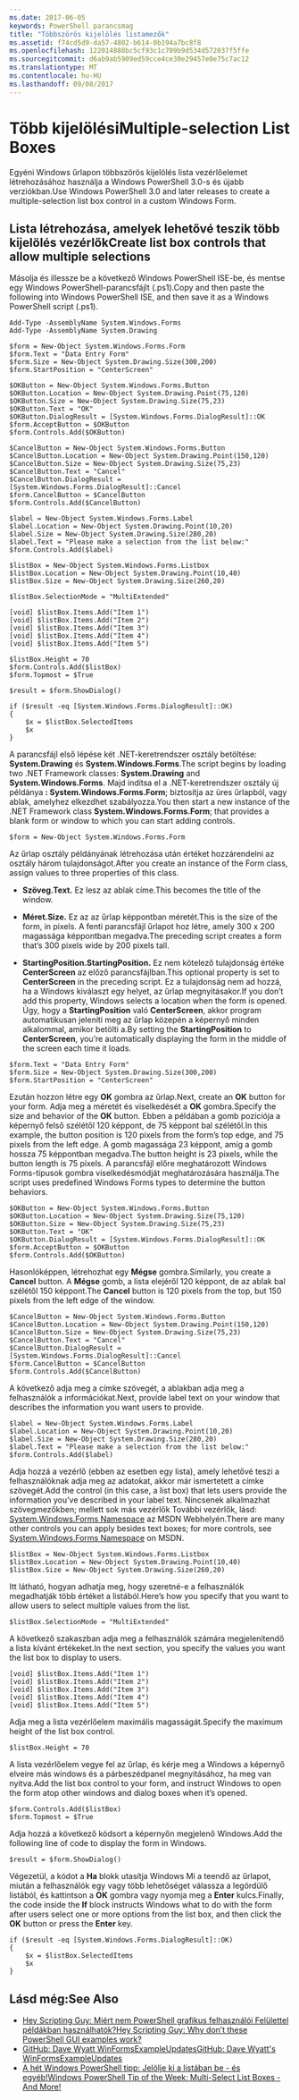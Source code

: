 ```yaml
---
ms.date: 2017-06-05
keywords: PowerShell parancsmag
title: "Többszörös kijelölés listamezők"
ms.assetid: f74cd5d9-da57-4802-b614-0b194a7bc8f8
ms.openlocfilehash: 122014888bc5cf93c1c709b9d534d572037f5ffe
ms.sourcegitcommit: d6ab9ab5909ed59cce4ce30e29457e0e75c7ac12
ms.translationtype: MT
ms.contentlocale: hu-HU
ms.lasthandoff: 09/08/2017
---
```

# <a name="multiple-selection-list-boxes"></a><span data-ttu-id="d26ed-103">Több kijelölési</span><span class="sxs-lookup"><span data-stu-id="d26ed-103">Multiple-selection List Boxes</span></span>
<span data-ttu-id="d26ed-104">Egyéni Windows űrlapon többszörös kijelölés lista vezérlőelemet létrehozásához használja a Windows PowerShell 3.0-s és újabb verziókban.</span><span class="sxs-lookup"><span data-stu-id="d26ed-104">Use Windows PowerShell 3.0 and later releases to create a multiple-selection list box control in a custom Windows Form.</span></span>

## <a name="create-list-box-controls-that-allow-multiple-selections"></a><span data-ttu-id="d26ed-105">Lista létrehozása, amelyek lehetővé teszik több kijelölés vezérlők</span><span class="sxs-lookup"><span data-stu-id="d26ed-105">Create list box controls that allow multiple selections</span></span>
<span data-ttu-id="d26ed-106">Másolja és illessze be a következő Windows PowerShell ISE-be, és mentse egy Windows PowerShell-parancsfájlt (.ps1).</span><span class="sxs-lookup"><span data-stu-id="d26ed-106">Copy and then paste the following into Windows PowerShell ISE, and then save it as a Windows PowerShell script (.ps1).</span></span>

```
Add-Type -AssemblyName System.Windows.Forms
Add-Type -AssemblyName System.Drawing

$form = New-Object System.Windows.Forms.Form 
$form.Text = "Data Entry Form"
$form.Size = New-Object System.Drawing.Size(300,200) 
$form.StartPosition = "CenterScreen"

$OKButton = New-Object System.Windows.Forms.Button
$OKButton.Location = New-Object System.Drawing.Point(75,120)
$OKButton.Size = New-Object System.Drawing.Size(75,23)
$OKButton.Text = "OK"
$OKButton.DialogResult = [System.Windows.Forms.DialogResult]::OK
$form.AcceptButton = $OKButton
$form.Controls.Add($OKButton)

$CancelButton = New-Object System.Windows.Forms.Button
$CancelButton.Location = New-Object System.Drawing.Point(150,120)
$CancelButton.Size = New-Object System.Drawing.Size(75,23)
$CancelButton.Text = "Cancel"
$CancelButton.DialogResult = [System.Windows.Forms.DialogResult]::Cancel
$form.CancelButton = $CancelButton
$form.Controls.Add($CancelButton)

$label = New-Object System.Windows.Forms.Label
$label.Location = New-Object System.Drawing.Point(10,20) 
$label.Size = New-Object System.Drawing.Size(280,20) 
$label.Text = "Please make a selection from the list below:"
$form.Controls.Add($label) 

$listBox = New-Object System.Windows.Forms.Listbox 
$listBox.Location = New-Object System.Drawing.Point(10,40) 
$listBox.Size = New-Object System.Drawing.Size(260,20) 

$listBox.SelectionMode = "MultiExtended"

[void] $listBox.Items.Add("Item 1")
[void] $listBox.Items.Add("Item 2")
[void] $listBox.Items.Add("Item 3")
[void] $listBox.Items.Add("Item 4")
[void] $listBox.Items.Add("Item 5")

$listBox.Height = 70
$form.Controls.Add($listBox) 
$form.Topmost = $True

$result = $form.ShowDialog()

if ($result -eq [System.Windows.Forms.DialogResult]::OK)
{
    $x = $listBox.SelectedItems
    $x
}
```

<span data-ttu-id="d26ed-107">A parancsfájl első lépése két .NET-keretrendszer osztály betöltése: **System.Drawing** és **System.Windows.Forms**.</span><span class="sxs-lookup"><span data-stu-id="d26ed-107">The script begins by loading two .NET Framework classes: **System.Drawing** and **System.Windows.Forms**.</span></span> <span data-ttu-id="d26ed-108">Majd indítsa el a .NET-keretrendszer osztály új példánya **: System.Windows.Forms.Form**; biztosítja az üres űrlapból, vagy ablak, amelyhez elkezdhet szabályozza.</span><span class="sxs-lookup"><span data-stu-id="d26ed-108">You then start a new instance of the .NET Framework class **System.Windows.Forms.Form**; that provides a blank form or window to which you can start adding controls.</span></span>

```
$form = New-Object System.Windows.Forms.Form
```

<span data-ttu-id="d26ed-109">Az űrlap osztály példányának létrehozása után értéket hozzárendelni az osztály három tulajdonságot.</span><span class="sxs-lookup"><span data-stu-id="d26ed-109">After you create an instance of the Form class, assign values to three properties of this class.</span></span>

- <span data-ttu-id="d26ed-110">**Szöveg.**</span><span class="sxs-lookup"><span data-stu-id="d26ed-110">**Text.**</span></span> <span data-ttu-id="d26ed-111">Ez lesz az ablak címe.</span><span class="sxs-lookup"><span data-stu-id="d26ed-111">This becomes the title of the window.</span></span>

- <span data-ttu-id="d26ed-112">**Méret.**</span><span class="sxs-lookup"><span data-stu-id="d26ed-112">**Size.**</span></span> <span data-ttu-id="d26ed-113">Ez az az űrlap képpontban méretét.</span><span class="sxs-lookup"><span data-stu-id="d26ed-113">This is the size of the form, in pixels.</span></span> <span data-ttu-id="d26ed-114">A fenti parancsfájl űrlapot hoz létre, amely 300 x 200 magassága képpontban megadva.</span><span class="sxs-lookup"><span data-stu-id="d26ed-114">The preceding script creates a form that’s 300 pixels wide by 200 pixels tall.</span></span>

- <span data-ttu-id="d26ed-115">**StartingPosition.**</span><span class="sxs-lookup"><span data-stu-id="d26ed-115">**StartingPosition.**</span></span> <span data-ttu-id="d26ed-116">Ez nem kötelező tulajdonság értéke **CenterScreen** az előző parancsfájlban.</span><span class="sxs-lookup"><span data-stu-id="d26ed-116">This optional property is set to **CenterScreen** in the preceding script.</span></span> <span data-ttu-id="d26ed-117">Ez a tulajdonság nem ad hozzá, ha a Windows kiválaszt egy helyet, az űrlap megnyitásakor.</span><span class="sxs-lookup"><span data-stu-id="d26ed-117">If you don’t add this property, Windows selects a location when the form is opened.</span></span> <span data-ttu-id="d26ed-118">Úgy, hogy a **StartingPosition** való **CenterScreen**, akkor program automatikusan jeleníti meg az űrlap közepén a képernyő minden alkalommal, amikor betölti a.</span><span class="sxs-lookup"><span data-stu-id="d26ed-118">By setting the **StartingPosition** to **CenterScreen**, you’re automatically displaying the form in the middle of the screen each time it loads.</span></span>

```
$form.Text = "Data Entry Form"
$form.Size = New-Object System.Drawing.Size(300,200) 
$form.StartPosition = "CenterScreen"
```

<span data-ttu-id="d26ed-119">Ezután hozzon létre egy **OK** gombra az űrlap.</span><span class="sxs-lookup"><span data-stu-id="d26ed-119">Next, create an **OK** button for your form.</span></span> <span data-ttu-id="d26ed-120">Adja meg a méretét és viselkedését a **OK** gombra.</span><span class="sxs-lookup"><span data-stu-id="d26ed-120">Specify the size and behavior of the **OK** button.</span></span> <span data-ttu-id="d26ed-121">Ebben a példában a gomb pozíciója a képernyő felső szélétől 120 képpont, de 75 képpont bal szélétől.</span><span class="sxs-lookup"><span data-stu-id="d26ed-121">In this example, the button position is 120 pixels from the form’s top edge, and 75 pixels from the left edge.</span></span> <span data-ttu-id="d26ed-122">A gomb magassága 23 képpont, amíg a gomb hossza 75 képpontban megadva.</span><span class="sxs-lookup"><span data-stu-id="d26ed-122">The button height is 23 pixels, while the button length is 75 pixels.</span></span> <span data-ttu-id="d26ed-123">A parancsfájl előre meghatározott Windows Forms-típusok gombra viselkedésmódját meghatározására használja.</span><span class="sxs-lookup"><span data-stu-id="d26ed-123">The script uses predefined Windows Forms types to determine the button behaviors.</span></span>

```
$OKButton = New-Object System.Windows.Forms.Button
$OKButton.Location = New-Object System.Drawing.Size(75,120)
$OKButton.Size = New-Object System.Drawing.Size(75,23)
$OKButton.Text = "OK"
$OKButton.DialogResult = [System.Windows.Forms.DialogResult]::OK
$form.AcceptButton = $OKButton
$form.Controls.Add($OKButton)
```

<span data-ttu-id="d26ed-124">Hasonlóképpen, létrehozhat egy **Mégse** gombra.</span><span class="sxs-lookup"><span data-stu-id="d26ed-124">Similarly, you create a **Cancel** button.</span></span> <span data-ttu-id="d26ed-125">A **Mégse** gomb, a lista elejéről 120 képpont, de az ablak bal szélétől 150 képpont.</span><span class="sxs-lookup"><span data-stu-id="d26ed-125">The **Cancel** button is 120 pixels from the top, but 150 pixels from the left edge of the window.</span></span>

```
$CancelButton = New-Object System.Windows.Forms.Button
$CancelButton.Location = New-Object System.Drawing.Point(150,120)
$CancelButton.Size = New-Object System.Drawing.Size(75,23)
$CancelButton.Text = "Cancel"
$CancelButton.DialogResult = [System.Windows.Forms.DialogResult]::Cancel
$form.CancelButton = $CancelButton
$form.Controls.Add($CancelButton)
```

<span data-ttu-id="d26ed-126">A következő adja meg a címke szövegét, a ablakban adja meg a felhasználók a információkat.</span><span class="sxs-lookup"><span data-stu-id="d26ed-126">Next, provide label text on your window that describes the information you want users to provide.</span></span>

```
$label = New-Object System.Windows.Forms.Label
$label.Location = New-Object System.Drawing.Point(10,20) 
$label.Size = New-Object System.Drawing.Size(280,20) 
$label.Text = "Please make a selection from the list below:"
$form.Controls.Add($label)
```

<span data-ttu-id="d26ed-127">Adja hozzá a vezérlő (ebben az esetben egy lista), amely lehetővé teszi a felhasználóknak adja meg az adatokat, akkor már ismertetett a címke szövegét.</span><span class="sxs-lookup"><span data-stu-id="d26ed-127">Add the control (in this case, a list box) that lets users provide the information you’ve described in your label text.</span></span> <span data-ttu-id="d26ed-128">Nincsenek alkalmazhat szövegmezőkben; mellett sok más vezérlők További vezérlők, lásd: [System.Windows.Forms Namespace](http://msdn.microsoft.com/library/k50ex0x9(v=vs.110).aspx) az MSDN Webhelyén.</span><span class="sxs-lookup"><span data-stu-id="d26ed-128">There are many other controls you can apply besides text boxes; for more controls, see [System.Windows.Forms Namespace](http://msdn.microsoft.com/library/k50ex0x9(v=vs.110).aspx) on MSDN.</span></span>

```
$listBox = New-Object System.Windows.Forms.Listbox 
$listBox.Location = New-Object System.Drawing.Point(10,40) 
$listBox.Size = New-Object System.Drawing.Size(260,20)
```


<span data-ttu-id="d26ed-129">Itt látható, hogyan adhatja meg, hogy szeretné-e a felhasználók megadhatják több értéket a listából.</span><span class="sxs-lookup"><span data-stu-id="d26ed-129">Here’s how you specify that you want to allow users to select multiple values from the list.</span></span>

```
$listBox.SelectionMode = "MultiExtended"
```

<span data-ttu-id="d26ed-130">A következő szakaszban adja meg a felhasználók számára megjelenítendő a lista kívánt értékeket.</span><span class="sxs-lookup"><span data-stu-id="d26ed-130">In the next section, you specify the values you want the list box to display to users.</span></span>

```
[void] $listBox.Items.Add("Item 1")
[void] $listBox.Items.Add("Item 2")
[void] $listBox.Items.Add("Item 3")
[void] $listBox.Items.Add("Item 4")
[void] $listBox.Items.Add("Item 5")
```

<span data-ttu-id="d26ed-131">Adja meg a lista vezérlőelem maximális magasságát.</span><span class="sxs-lookup"><span data-stu-id="d26ed-131">Specify the maximum height of the list box control.</span></span>

```
$listBox.Height = 70
```

<span data-ttu-id="d26ed-132">A lista vezérlőelem vegye fel az űrlap, és kérje meg a Windows a képernyő elveire más windows és a párbeszédpanel megnyitásához, ha meg van nyitva.</span><span class="sxs-lookup"><span data-stu-id="d26ed-132">Add the list box control to your form, and instruct Windows to open the form atop other windows and dialog boxes when it’s opened.</span></span>

```
$form.Controls.Add($listBox) 
$form.Topmost = $True
```

<span data-ttu-id="d26ed-133">Adja hozzá a következő kódsort a képernyőn megjelenő Windows.</span><span class="sxs-lookup"><span data-stu-id="d26ed-133">Add the following line of code to display the form in Windows.</span></span>

```
$result = $form.ShowDialog()
```

<span data-ttu-id="d26ed-134">Végezetül, a kódot a **Ha** blokk utasítja Windows Mi a teendő az űrlapot, miután a felhasználók egy vagy több lehetőséget válassza a legördülő listából, és kattintson a **OK** gombra vagy nyomja meg a **Enter**  kulcs.</span><span class="sxs-lookup"><span data-stu-id="d26ed-134">Finally, the code inside the **If** block instructs Windows what to do with the form after users select one or more options from the list box, and then click the **OK** button or press the **Enter** key.</span></span>

```
if ($result -eq [System.Windows.Forms.DialogResult]::OK)
{
    $x = $listBox.SelectedItems
    $x
}
```

## <a name="see-also"></a><span data-ttu-id="d26ed-135">Lásd még:</span><span class="sxs-lookup"><span data-stu-id="d26ed-135">See Also</span></span>
- [<span data-ttu-id="d26ed-136">Hey Scripting Guy: Miért nem PowerShell grafikus felhasználói Felülettel példákban használhatók?</span><span class="sxs-lookup"><span data-stu-id="d26ed-136">Hey Scripting Guy:  Why don’t these PowerShell GUI examples work?</span></span>](http://go.microsoft.com/fwlink/?LinkId=506644)
- [<span data-ttu-id="d26ed-137">GitHub: Dave Wyatt WinFormsExampleUpdates</span><span class="sxs-lookup"><span data-stu-id="d26ed-137">GitHub: Dave Wyatt's WinFormsExampleUpdates</span></span>](https://github.com/dlwyatt/WinFormsExampleUpdates)
- [<span data-ttu-id="d26ed-138">A hét Windows PowerShell tipp: Jelölje ki a listában be - és egyéb!</span><span class="sxs-lookup"><span data-stu-id="d26ed-138">Windows PowerShell Tip of the Week:  Multi-Select List Boxes - And More!</span></span>](http://technet.microsoft.com/library/ff730950.aspx)

